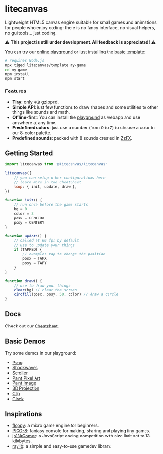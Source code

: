 # litecanvas

Lightweight HTML5 canvas engine suitable for small games and animations for people who enjoy coding: there is no fancy interface, no visual helpers, no gui tools... just coding.

:warning: **This project is still under development. All feedback is appreciated!** :warning:

You can try our [online playground](https://litecanvas.github.io) or just installing the [basic template](https://github.com/litecanvas/template):

```sh
# requires Node.js
npx tiged litecanvas/template my-game
cd my-game
npm install
npm start
```

### Features

-   **Tiny**: only `4KB` gzipped.
-   **Simple API**: just few functions to draw shapes and some utilities to other things like sounds and math.
-   **Offline-first**: You can install the [playground](https://litecanvas.js.org/) as webapp and use anywhere at any time.
-   **Predefined colors**: just use a number (from 0 to 7) to choose a color in our 8-color palette.
-   **Predefined sounds**: packed with 8 sounds created in [ZzFX](https://killedbyapixel.github.io/ZzFX/).

## Getting Started

```js
import litecanvas from '@litecanvas/litecanvas'

litecanvas({
    // you can setup other configurations here
    // learn more in the cheatsheet
    loop: { init, update, draw },
})

function init() {
    // run once before the game starts
    bg = 0
    color = 3
    posx = CENTERX
    posy = CENTERY
}

function update() {
    // called at 60 fps by default
    // use to update your things
    if (TAPPED) {
        // example: tap to change the position
        posx = TAPX
        posy = TAPY
    }
}

function draw() {
    // use to draw your things
    clear(bg) // clear the screen
    circfill(posx, posy, 50, color) // draw a circle
}
```

## Docs

Check out our [Cheatsheet](https://github.com/litecanvas/game-engine/wiki/Cheatsheet).

## Basic Demos

Try some demos in our playground:

-   [Pong](https://litecanvas.js.org?c=eJylVUtS20AQ3fsUzUpSLFvCNp84GMoVDCZFMIVdYC%2BFNLInyJJLGmMqAa6QE2SXQ%2BQ8uUCukO6ZkSxTsEhlgeme6X79mdetiAvme%2FG9l5nfKgArHohZG5oN10Ztxvh0JtrQ2ncrT1alEi5jX%2FAkBh5zYVpAHgsvuIEObDdcpfRJ2VHymGRXX0xQaTVJCVgm6IosUL31oojUj72LUe8qP5kUJxOoQb93dtofgQMtfT3kX1keifRuPI3oQOLzVEZW4kSL2YKxAOWGTCjzkzS3j3jIMpSbKAv2IDS2rCgTXiqkX%2BhFGauQeeIFJ0ksTGPIo7vMTxmLDRuMmRCLrO04Id5l9Sl6Cu7X%2FWTuZE5WWDr3LWe%2B%2F2n8Jby%2BDHcbY36ydzeo8feT84vIW9VXSRg2EM1MWWZB51D2GICH%2BoTyC18Gt9AG3%2Bep9ELLReAJZgZCvRL5nw%2B6x2cXpxakTCzT%2BIM%2B3tIlWjrUuuJR9%2FKydywPlQuF0V66Zx3sYA4IjgNTb84guWfpEXUKD2ZeHODD8HixFJn2JVyZiAqY0%2BH5mW7G%2BNqSUw40ZF0aaI6oIGaMLhFRQ0mSbWEWEiRH1NSLWLqQFra6tsGtuztl0CCJDYF2ooSMqqdDqfaWQx1QuRqe6MGQE%2Bvbqsr8EG7Ojkf9wlBquqyKRlMUr665fKg5nteQT8X2rlvoROU9peacVf9rkuH4duFD%2BWXgCJrQ3uyjIoaEg0WScWJLMYTVjhqed3pa3kEginlUl5PNSwV6myDvNCiSb6NvGrlcqWrI46OOelDcFZSQSXSgti5Lv1u5e6%2F65eO%2B4aWy9GfMv1NJ%2BkkU8YwGZcXFbJNTeJcyX6jEbVW8XYQqS4pbtNvk74387VsvssmLkBunShuxSM9V6ZUHN0i9lV6tPjIxVTb%2FML%2B0IbyIT2PT8FksWEq7ac6pQLkolIWpt62dL1k0wumD0QCGo%2B7VCJ2aNjRU%2F9Y0V%2BQ6pCl4Gc3Si8IXIY8i8%2FXeIKqy83nqS7u3urxbyhW%2FRkB%2Fxu8fP%2F%2F8%2Bg4G0klmYkPLLlZ2yUFKUAwefoNsfdQoJNMgGPkqVh1zG1IbzV1cElZu0syFPIRUS3HyADuYnP5E1VSmJ5fDNuGbKBDTERR2bPxMlhr6X%2B9FgRDQOO1%2B7sHgundVfrG3fKrKRxbdhqJ%2B5VmQ8S%2B%2Fqjqk)
-   [Shockwaves](https://litecanvas.js.org?c=eJyNU01r3DAQvftXTG9y67jeNIWwxIFClm6g0EICOZQeHEnuqjWSkeTsmuD%2F3tGXbbqXHIw8M2%2FmvRmNOmE5beRLY0ieZR23oJ7%2FcGoN1PDzl3dQNUjLNTqqLGsHSa1QEoaeNZYTZnN4zQBEC2T37cuPh90dXMwpt1CVl58DAoBqjikPB0X%2FHpsXjoTeO5eP%2Beid8GuVBkKVNF4SqDYpS%2BXQLBcVPmtaCWS6OZKApR1vNNlssMM31O0Hc4jaHEWoEyKqJ%2BdEZ20Fzpmhhu%2BeoGyMEb8leZ0KMAntyjmWXhmiG8kEqQp4ur973OcFzI797v7r%2FjFPYNNzzrBuiF9XiLisqiqGXS%2BlbwKN3EkNWmZOzHQKT1uoCjzHeOqGicFE41lpxvWTYPawhU%2FeRVWn9Bau3L9XsIUNsjrTqT8VMKYR2oMw5Ql5Tos5ojm64bmE%2F7Yn7I%2BHrYjhBlcuAVAft4OWoRjjxmo1xnuZFpbQBHyogxkm9R6YXSBrhos60gbgR7jOE9rrXC0RQCckP7q0M6Vxk4WmIYSzCD0Xa1XR8HPMZ4bUybLV8fmlq2xFh%2B%2BDEJVDfQsK3tWhuVhiyv4BBm8dRw%3D%3D)
-   [Scroller](https://litecanvas.js.org/?c=eJxVkEFLAzEQhe%2F7K8aDNJvENW0pFNSD0IKCB0Gh57ibdgNpIptZXZT%2Bdye73dYeQpJ5732TibNoSu2%2FdGR5lm1bX6INHqy3CCyH3wxgb2LUOwMPMNkYV4a9AQzgTsGrCZk6kjfPq%2Fen7PAP035WGg2wCgcUkmv98vj6tl7RLdofM8Zuj10KZ%2FwOa1JrkhaqR9%2BkE3Co8IJeNfp7fGTpjG6YohkAtqEB5gyCJYS6o%2B0eLvFUE2IIAiQnppehYKqYcpufyrTQNCSN8dh%2BRGyYlTA9u8rgQm%2FSHZtLYvHF9XKQ0XTIUr2TMFO5sDwNzVWxlFCLmRLRekaBec5reWwnB6Ds%2FydhDjT1H73WemM%3D)
-   [Paint Pixel Art](https://litecanvas.js.org?c=eJx1UMFOwzAMvfcr3gXRSpWWgRBVJb4EcTCpt0a0SZS4bNO0f8drB5QDjg9%2Bfu85sgcnbMl%2FUi7PBXBwnfQtHh9qBT27fS%2FfKLojD5QUS5r42tlsQJOEbGngFjsasrYvVVEoMdIHg9Acm8UIdRY2%2BCwYT1rjBZGcl7Kpofm6jGOyPWxPCS6re3auGD%2BN73zjbBhCwi6FEQYS8LzoxMUWU2bwGOU0zyIraipzJMvVVbo15k6XIK%2BtxF7UeQ8YDS3qGZknDXNDCsz1%2FaCZ%2FOXMP9zfKasf3vRGu8lbccFjih0JlxXOywZdgA%2FSO78vLitZl%2BhwE9mBKZXbSks30p5LU0Nzvmulpi8dfX6%2B)
-   [Paint Image](https://litecanvas.js.org?c=eJxVUMFOwzAMvecrfExFYWWDgSZtl2lXDogDHK00bS3SpEpcJoT679TZQNvBkV%2Fe83tOHLE16L8w6R8FcKSauw2sllU5o85S2%2FE%2FxJFDMujsBhp0yaqpUGqxgB4%2FLSBQj61VJvjE0H9nBFsYkDzr9UMJUrqA7Q4kyVA0DTmnV8sS%2FuqpuGQe16fbee65yGHN6A1T8ECeePYSI%2FStk6BKTReCcaiR7ZXkZtbcVfdXsjri8SwyzmLUlWwwjKnT0nBEn5wY7Q8vb4fX9xJOzYewMbBQ2V1wfrK%2BlZXzcf6E7BiG2XBSv8BcaDI%3D)
-   [3D Projection](https://litecanvas.js.org?c=eJyNVU2P2jAQvfMrpodqnWI%2By6kt7WW3hVulrtTuRjk4JCyG4CDHFJYV%2F73jj5CYDUslROx579njGc844yqdMfGXFSRoteZbMVM8F8AFVySAlxZAxkW644lakGGA04IfUhjD7%2Bnt%2FQS%2BwuRu%2BmNyD9%2FKQQ9G8MmhOEbBRubL1K46hhANAOGAQh9%2FEbVTHA%2F8qbaYaaRXyLlQRaXuaB8o1D8RhV4Pwj2FZwqHyPKaaHWkAehcQ2oEf7GLwGt7pxGIqliliT6sNjDxlOlw91vHWna2m4SplCTKZsiS2sjq9gctNMxzCSRLFXAt%2FYyfLy6I3SwVT2qBpnbbigFmuSgU4jrChjVcMyX5nnS7XasKeRQYql5T5opZD5G23mbEGNCtP8Q4ElC9luVf5D6cuI5yhf%2FYzHeul1Eb3lbK6tqdaU5sPJU%2BcSVG%2BOjFOZFs56pglhWkH5gUYUSIvaLff%2F6iMAp0yDfbYkE0riQTRabTUxbBkFbFYUqoKT2j85QIdIpwCoRDGwYBvIcRrZwNfBpSECU1bmBNlwQUeAPhaIptg%2BeoR6EUMQoxdfeoag3EXREWhX39KxnaMPAM8TkjPjE%2B%2Bju6FOoNXfRNntksz%2FQlZahxF7nCZL4z2DkQO1HcIIqdKC4BRPgciN3o3XhsGQGoBX4B%2ByDcSZlLcjPFjpnxBGylpMWNuQR2VZkWZfk2Zdp46mUbBfYuhrZxnVRLq1qiyhwDh5XKVmOxXZv2YC0n5coqV3o%2Fq1zVlWB0bR1KHoWrCD5gfFZRuIwc4ei%2B1jW043ooaZXYUR9XpmorheZ42av6gWQJx2qw%2Bzr2xRdglhcngWmnojatE33El%2FVdK23y5%2BEtf86W8Xe58E6d%2B%2Bg784Ynj%2F%2FvyaU4XA%2FCq4e07onX592r6TsT7rEuw2f9d4i0%2BB%2FEGGLo)
-   [Clip](https://litecanvas.js.org?c=eJyNUMFKw0AQvecr5rhrF9nUlh7UQ6GxKYgEWlAJOaTJxg6ETchuNVX67042MdSDIOyy7z123sy8Eq3KUv2eGsY9rzjqzGKlATVaxuHLA2jhHnwpCZ0ILeYeoX3VKkMsTogUVQOsVBaQFHlLzx3MZQcmk95iKLiuj%2BbA4ibVOTIp4Hmz2oVcwCiEwWYd7kZlJmDBE04GZ%2B98MdyxzlOrWG57dyyA7ZZRtHla%2F7TrZibpxZFTT16dD4DBT0VKujfMoGbB4zLaBivO4Yqmhonb9bJb3qQfQxRZaZjs5nGLcKdgnWGTsVbASThvPny84X9k02dRKv1mD79CalRmCyxL5n7EmMQyETASn8h03t9RnLp8%2Btp%2F1Pl8SKGuareAVa3toqfzEG0FzDgt%2Fw2DoJGU)
-   [Clock](https://litecanvas.js.org?c=eJx9VF1v2jAUfc%2BvuI8OZCQE1k1jfdgKG0j7qDqkbk%2BTlRgSNTgoNi3t1P%2B%2Be20HHFrxEMW%2B99zj4%2FvhuNcLoAdXVZ3dDYCW9H3mSuRQSyi03qoPcbxt6kwoVcr1oG7WsdjzzbYSKs5MXKE3FYbFQVVqkXF5zxULg6ASGrJ9BNljhKygRFbLXN3wvNypCA2bUu608AxFvWu8rSGflnwjtGjIsLz9%2Bfd6AZeQosbrBZnmn759sbbrRZwGwWonM12i8kao8knkLIR%2FCGsMKaLwTHa7mC7nEcxni6%2FzZQgxpJNTeYh0IT1IBu8MoCO3C7hIJl35Xfdb4%2B5cxwcMB%2B%2BNf4%2FGq9mP5ezmt9k%2FHvZ%2FJsGzd7e84Q%2FuYlmlWBJOAlqWTcbafHcOi9MIUgeqpdKQcy2QXIoHmOJycnC4JKCPIIO10L%2BshYVHkEuEB%2FpuLT6IkuEh5pQb5msw1eBb5o6MIIngIjE%2FW%2BcQ3rTl9c52Ua2GPsi62ZyQhOfJ4CjSsRmxjsoxd6jSsUeFFUs72pAujmGKRQFdCCg4ZbBemY2pAwKqEpNd5rpgQ5Mk2h%2BLtcfDs1oxFSJ5d06oDfqAk%2FeacwQHMkueniHfUHx35o7krzlHJ%2BTjM%2BQFxfvze6R%2B6RqFL5JmjwZdZncKXau6AUbvB8cKJRP8fYTRBS36l6PEtj5KIYBcV9TLuVinOFGMG5HWRwN1UGiAL1J4BNO0HTSfA9OcrcqqYpgDTMG4TdRzZ0aprWQESvNGD%2Blfb4dum9pt6ibYdCLm%2BJ5XKIFJbC0bRU8TM4GeqWdNaWtClr5bkYhyRX7aYca8U%2FAJFHrXSGxIfLqZPe5Uj7kFiEqJ8zGIbUNfubmZovbqFu4eYcvmZ8a6zXDRXDxjX%2FwH0M711w%3D%3D)

## Inspirations

-   [floppy](https://github.com/lpagg/floppy): a micro game engine for beginners.
-   [PICO-8](https://www.lexaloffle.com/pico-8.php): fantasy console for making, sharing and playing tiny games.
-   [js13kGames](https://js13kgames.com/): a JavaScript coding competition with size limit set to 13 kilobytes.
-   [raylib](https://www.raylib.com/): a simple and easy-to-use gamedev library.
